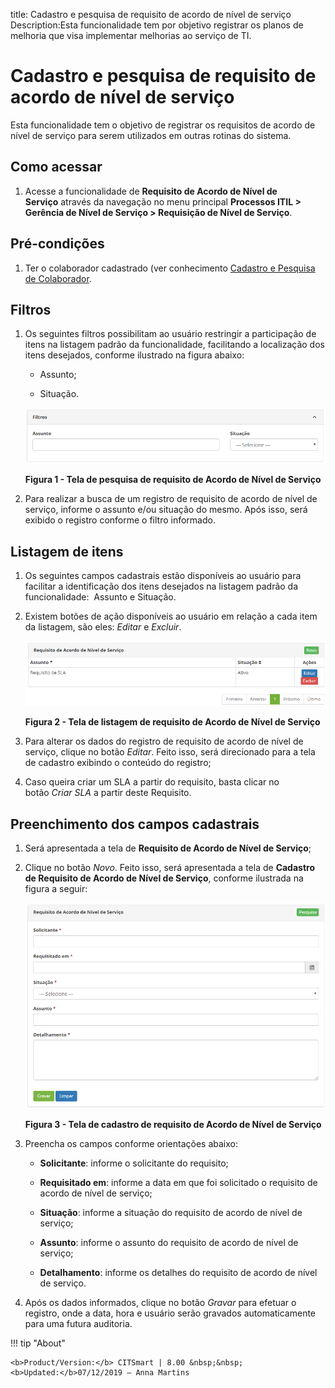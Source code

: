 title: Cadastro e pesquisa de requisito de acordo de nível de serviço
Description:Esta funcionalidade tem por objetivo registrar os planos de melhoria que visa implementar melhorias ao serviço de TI.

# Cadastro e pesquisa de requisito de acordo de nível de serviço

Esta funcionalidade tem o objetivo de registrar os requisitos de acordo de nível
de serviço para serem utilizados em outras rotinas do sistema.

Como acessar
------------

1.  Acesse a funcionalidade de **Requisito de Acordo de Nível de
    Serviço** através da navegação no menu principal **Processos
    ITIL > Gerência de Nível de Serviço > Requisição de Nível de
    Serviço**.

Pré-condições
-------------

1.  Ter o colaborador cadastrado (ver conhecimento [Cadastro e Pesquisa de
    Colaborador][1].

Filtros
-------

1.  Os seguintes filtros possibilitam ao usuário restringir a participação de
    itens na listagem padrão da funcionalidade, facilitando a localização dos
    itens desejados, conforme ilustrado na figura abaixo:

    -  Assunto;

    -  Situação.

    ![Criar](images/sla-requiriment-1.png)
    
    **Figura 1 - Tela de pesquisa de requisito de Acordo de Nível de Serviço**

1.  Para realizar a busca de um registro de requisito de acordo de nível de
    serviço, informe o assunto e/ou situação do mesmo. Após isso, será exibido o
    registro conforme o filtro informado.

Listagem de itens
-----------------

1.  Os seguintes campos cadastrais estão disponíveis ao usuário para facilitar a
    identificação dos itens desejados na listagem padrão da
    funcionalidade:  Assunto e Situação.

2.  Existem botões de ação disponíveis ao usuário em relação a cada item da
    listagem, são eles: *Editar* e *Excluir*.

    ![Criar](images/sla-requiriment-2.png)

    **Figura 2 - Tela de listagem de requisito de Acordo de Nível de Serviço**

1.  Para alterar os dados do registro de requisito de acordo de nível de
    serviço, clique no botão *Editar*. Feito isso, será direcionado para a tela
    de cadastro exibindo o conteúdo do registro;

2.  Caso queira criar um SLA a partir do requisito, basta clicar no botão *Criar
    SLA* a partir deste Requisito.

Preenchimento dos campos cadastrais
-----------------------------------

1.  Será apresentada a tela de **Requisito de Acordo de Nível de Serviço**;

2.  Clique no botão *Novo*. Feito isso, será apresentada a tela de **Cadastro de
    Requisito de Acordo de Nível de Serviço**, conforme ilustrada na figura a
    seguir:

    ![Criar](images/sla-requiriment-3.png)

    **Figura 3 - Tela de cadastro de requisito de Acordo de Nível de Serviço**

1.  Preencha os campos conforme orientações abaixo:

    -   **Solicitante**: informe o solicitante do requisito;

    -   **Requisitado em**: informe a data em que foi solicitado o requisito de
    acordo de nível de serviço;

    -   **Situação**: informe a situação do requisito de acordo de nível de serviço;

    -   **Assunto**: informe o assunto do requisito de acordo de nível de serviço;

    -   **Detalhamento**: informe os detalhes do requisito de acordo de nível de
    serviço.

1.  Após os dados informados, clique no botão *Gravar* para efetuar o registro,
    onde a data, hora e usuário serão gravados automaticamente para uma futura
    auditoria.

[1]:/pt-br/citsmart-platform-7/processes/tickets/ticket-management.html


!!! tip "About"

    <b>Product/Version:</b> CITSmart | 8.00 &nbsp;&nbsp;
    <b>Updated:</b>07/12/2019 – Anna Martins
